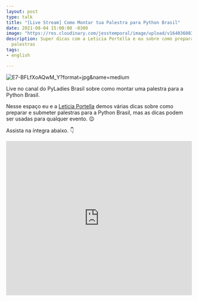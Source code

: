 ```yaml
---
layout: post
type: talk
title: "[Live Stream] Como Montar tua Palestra para Python Brasil"
date: 2021-08-04 15:00:00 -0300
image: "https://res.cloudinary.com/jesstemporal/image/upload/v1640360835/covers/palestra_kmgivn.png"
description: Super dicas com a Leticia Portella e eu sobre como preparar e submeter
  palestras
tags:
- english

---
```

![](https://pbs.twimg.com/media/E7-BFLfXoAQwM_Y?format=jpg&name=medium "E7-BFLfXoAQwM_Y?format=jpg&name=medium")

Live no canal do PyLadies Brasil sobre como montar uma palestra para a Python Brasil.

Nesse espaço eu e a [Leticia Portella](http://leportella.com/) demos várias dicas sobre como preparar e submeter palestras para a Python Brasil, mas as dicas podem ser usadas para qualquer evento. 😉

Assista na íntegra abaixo. 👇

<iframe width="100%" height="420" src="https://www.youtube.com/embed/0O9hLeUJPtA" title="YouTube video player" frameborder="0" allow="accelerometer; autoplay; clipboard-write; encrypted-media; gyroscope; picture-in-picture" allowfullscreen></iframe>